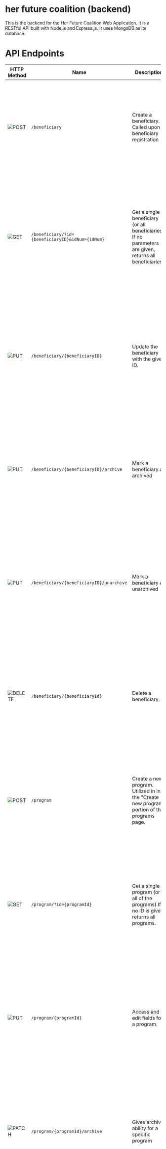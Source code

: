 # her future coalition (backend)

This is the backend for the Her Future Coalition Web Application. It is a RESTful API built with Node.js and Express.js. It uses MongoDB as its database.

# API Endpoints

| HTTP Method                                         | Name                                     | Description                                                                                                          | Parameters                                                                                                                                   | Responses                                                                                                                                                                                                                                 |
| --------------------------------------------------- | ---------------------------------------- | -------------------------------------------------------------------------------------------------------------------- | -------------------------------------------------------------------------------------------------------------------------------------------- | ----------------------------------------------------------------------------------------------------------------------------------------------------------------------------------------------------------------------------------------- |
| ![POST](https://img.shields.io/badge/-POST-green)   | `/beneficiary`                           | Create a beneficiary. Called upon at beneficiary registration                                                        | ...all beneficiary fields                                                                                                                    | [`201`] Successful beneficiary creation. <br> [`400`] Bad request. <br> [`401`] Unauthorized. idk who u r. <br> [`403`] Forbidden. ik who u r...nice try ;). <br> [`500`] Internal server error.                                          |
| ![GET](https://img.shields.io/badge/-GET-blue)      | `/beneficiary/?id={beneficiaryID}&idNum={idNum}`       | Get a single beneficiary (or all beneficiaries). If no parameters are given, returns all beneficiaries.              | `beneficiaryId` (Object ID) - The MongoDB-generated UUID (`_id`) attached to the target beneficiary. <br><br> ...all new beneficiary fields. <br><br> `idNum` is the id number that we manually create and assign to a beneficiary| [`200`] - Successful beneficiary retrieval. <br> [`400`] Bad request. <br> [`401`] Unauthorized. idk who u r. <br> [`403`] Forbidden. ik who u r...nice try ;). <br> [`404`] - beneficiary not found. <br> [`500`] Internal server error. |
| ![PUT](https://img.shields.io/badge/-PUT-orange)    | `/beneficiary/{beneficiaryID}`           | Update the beneficiary with the given ID.                                                                            | `beneficiaryId` (Object ID) - The MongoDB-generated UUID (`_id`) attached to the target beneficiary. <br><br> ...all new beneficiary fields. | [`200`] - Successful beneficiary update. <br> [`400`] Bad request. <br> [`401`] Unauthorized. idk who u r. <br> [`403`] Forbidden. ik who u r...nice try ;). <br> [`404`] - beneficiary not found. <br> [`500`] Internal server error.    |
| ![PUT](https://img.shields.io/badge/-PUT-orange)    | `/beneficiary/{beneficiaryID}/archive`   | Mark a beneficiary as archived                                                                                       | `beneficiaryId` (Object ID) - The MongoDB-generated UUID (`_id`) attached to the target beneficiary. <br><br> ...all new beneficiary fields. | [`200`] - Successful beneficiary update. <br> [`400`] Bad request. <br> [`401`] Unauthorized. idk who u r. <br> [`403`] Forbidden. ik who u r...nice try ;). <br> [`404`] - beneficiary not found. <br> [`500`] Internal server error.    |
| ![PUT](https://img.shields.io/badge/-PUT-orange)    | `/beneficiary/{beneficiaryID}/unarchive` | Mark a beneficiary as unarchived                                                                                     | `beneficiaryId` (Object ID) - The MongoDB-generated UUID (`_id`) attached to the target beneficiary. <br><br> ...all new beneficiary fields. | [`200`] - Successful beneficiary update. <br> [`400`] Bad request. <br> [`401`] Unauthorized. idk who u r. <br> [`403`] Forbidden. ik who u r...nice try ;). <br> [`404`] - beneficiary not found. <br> [`500`] Internal server error.    |
| ![DELETE](https://img.shields.io/badge/-DELETE-red) | `/beneficiary/{beneficiaryId}`           | Delete a beneficiary.                                                                                                | `beneficiaryId` (Object ID) - The MongoDB-generated UUID (`_id`) attached to the target beneficiary.                                         | [`200`] - Successful beneficiary deletion. <br> [`400`] Bad request. <br> [`401`] Unauthorized. idk who u r. <br> [`403`] Forbidden. ik who u r...nice try ;). <br> [`404`] - beneficiary not found. <br> [`500`] Internal server error.  |
| ![POST](https://img.shields.io/badge/-POST-green)   | `/program`                               | Create a new program. Utilized in in the "Create new program" portion of the programs page.                          | ...all program fields                p                                                                                                        | [`201`] - Successful program creation. <br> [`400`] Bad request. <br> [`401`] Unauthorized. idk who u r. <br> [`403`] Forbidden. ik who u r...nice try ;). <br> [`500`] Internal server error.                                            |
| ![GET](https://img.shields.io/badge/-GET-blue)      | `/program/?id={programId}`               | Get a single program (or all of the programs) If no ID is given, returns all programs.                               | `id` (Object ID) - The MongoDB-generated UUID (`_id`) attached to the target program.                                                        | [`200`] - Successful program retrieval. <br> [`400`] Bad request. <br> [`401`] Unauthorized. idk who u r. <br> [`403`] Forbidden. ik who u r...nice try ;). <br> [`404`] - program not found. <br> [`500`] Internal server error.         |
| ![PUT](https://img.shields.io/badge/-PUT-orange)    | `/program/{programId}`                   | Access and edit fields for a program.                                                                                | `programId` (Object ID) - The MongoDB-generated UUID (`_id`) attached to the target program. <br><br> ...all new program fields.             | [`200`] - Successful program update. <br> [`400`] Bad request. <br> [`401`] Unauthorized. idk who u r. <br> [`403`] Forbidden. ik who u r...nice try ;). <br> [`404`] - program not found. <br> [`500`] Internal server error.            |
| ![PATCH](https://img.shields.io/badge/-PATCH-yellow)    | `/program/{programId}/archive`           | Gives archive ability for a specific program                                                                         | `programId` (Object ID) - The MongoDB-generated UUID (`_id`) attached to the target program. <br><br> ...all new program fields.             | [`200`] - Successful program update. <br> [`400`] Bad request. <br> [`401`] Unauthorized. idk who u r. <br> [`403`] Forbidden. ik who u r...nice try ;). <br> [`404`] - program not found. <br> [`500`] Internal server error.            |
| ![PUT](https://img.shields.io/badge/-PUT-orange)    | `/program/{programId}/attendance`        | Gives access to attendance field for a specific program to edit                                                      | `programId` (Object ID) - The MongoDB-generated UUID (`_id`) attached to the target program. <br><br> ...all new program fields.             | [`200`] - Successful program update. <br> [`400`] Bad request. <br> [`401`] Unauthorized. idk who u r. <br> [`403`] Forbidden. ik who u r...nice try ;). <br> [`404`] - program not found. <br> [`500`] Internal server error.            |
| ![DELETE](https://img.shields.io/badge/-DELETE-red) | `/program/{programId}`                   | Delete a program. Called when the delete button is clicked for a single program. Different from archiving a program. | `programId` (Object ID) - The MongoDB-generated UUID (`_id`) attached to the target program.                                                 | [`200`] - Successful program deletion. <br> [`400`] Bad request. <br> [`401`] Unauthorized. idk who u r. <br> [`403`] Forbidden. ik who u r...nice try ;). <br> [`404`] - program not found. <br> [`500`] Internal server error.          |
| ![POST](https://img.shields.io/badge/-POST-green)   | `/workshop`                              | Create a workshop. Called when new workshops should be added to the database.                                        | ...all workshop fields                                                                                                                       | [`201`] - Successful workshop creation. <br> [`400`] Bad request. <br> [`401`] Unauthorized. idk who u r. <br> [`403`] Forbidden. ik who u r...nice try ;). <br> [`500`] Internal server error.                                           |
| ![GET](https://img.shields.io/badge/-GET-blue)      | `/workshop/?id={workshopId}`             | Get a single workshop (or all workshop). If no ID is given, returns all workshops.                                   | `workshopId` (Object ID) - The MongoDB-generated UUID (`_id`) attached to the target workshop. (optional)                                    | [`200`] - Successful workshop retrieval. <br> [`400`] Bad request. <br> [`401`] Unauthorized. idk who u r. <br> [`403`] Forbidden. ik who u r...nice try ;). <br> [`404`] - Workshop not found. <br> [`500`] Internal server error.       |
| ![PUT](https://img.shields.io/badge/-PUT-orange)    | `/workshop/{workshopId}`                 | Edit fields for a workshop                                                                                           | `workshopId` (Object ID) - The MongoDB-generated UUID (`_id`) attached to the target workshop. <br><br> ...all new workshop feilds.          | [`200`] - Successful workshop update. <br> [`400`] Bad request. <br> [`401`] Unauthorized. idk who u r. <br> [`403`] Forbidden. ik who u r...nice try ;). <br> [`404`] - Workshop not found. <br> [`500`] Internal server error.          |
| ![PATCH](https://img.shields.io/badge/-PATCH-yellow)    | `/workshop/{workshopId}/archive`         | Gives archive ability for a specific program                                                                         | `workshopId` (Object ID) - The MongoDB-generated UUID (`_id`) attached to the target program. <br><br> ...all new program fields.            | [`200`] - Successful program update. <br> [`400`] Bad request. <br> [`401`] Unauthorized. idk who u r. <br> [`403`] Forbidden. ik who u r...nice try ;). <br> [`404`] - program not found. <br> [`500`] Internal server error.            |
| ![DELETE](https://img.shields.io/badge/-DELETE-red) | `/workshop/{workshopId}`                 | Delete a workshop.                                                                                                   | `workshopId` (Object ID) - The MongoDB-generated UUID (`_id`) attached to the target workshop.                                               | [`200`] - Successful workshop deletion. <br> [`400`] Bad request. <br> [`401`] Unauthorized. idk who u r. <br> [`403`] Forbidden. ik who u r...nice try ;). <br> [`404`] - Workshop not found. <br> [`500`] Internal server error.        |
| ![POST](https://img.shields.io/badge/-POST-green)   | `/user`                                  | Create a user. Called when new user should be added to the database.                                                 | ...all user fields                                                                                                                           | [`201`] - Successful user creation. <br> [`400`] Bad request. <br> [`401`] Unauthorized. idk who u r. <br> [`403`] Forbidden. ik who u r...nice try ;). <br> [`500`] Internal server error.                                               |
| ![GET](https://img.shields.io/badge/-GET-blue)      | `/user/?id={userId}`                     | Get a single user (or all users). If no ID is given, returns all users.                                              | `userId` (Object ID) - The MongoDB-generated UUID (`_id`) attached to the target user. (optional)                                            | [`200`] - Successful workshop retrieval. <br> [`400`] Bad request. <br> [`401`] Unauthorized. idk who u r. <br> [`403`] Forbidden. ik who u r...nice try ;). <br> [`404`] - User not found. <br> [`500`] Internal server error.           |
| ![PUT](https://img.shields.io/badge/-PUT-orange)    | `/user/{userId}`                         | Edit fields for a workshop                                                                                           | `userId` (Object ID) - The MongoDB-generated UUID (`_id`) attached to the target workshop. <br><br> ...all new workshop feilds.              | [`200`] - Successful user update. <br> [`400`] Bad request. <br> [`401`] Unauthorized. idk who u r. <br> [`403`] Forbidden. ik who u r...nice try ;). <br> [`404`] - Workshop not found. <br> [`500`] Internal server error.              |
| ![DELETE](https://img.shields.io/badge/-DELETE-red) | `/user/{userId}`                         | Delete a user.                                                                                                       | `userId` (Object ID) - The MongoDB-generated UUID (`_id`) attached to the target user.                                                       | [`200`] - Successful user deletion. <br> [`400`] Bad request. <br> [`401`] Unauthorized. idk who u r. <br> [`403`] Forbidden. ik who u r...nice try ;). <br> [`404`] - User not found. <br> [`500`] Internal server error.                |
| ![POST](https://img.shields.io/badge/-POST-green)   | `/assessment`                            | Create an assessment. Called when new assessment should be added to the database.                                    | ...all assessment fields                                                                                                                     | [`201`] - Successful assessment creation. <br> [`400`] Bad request. <br> [`401`] Unauthorized. idk who u r. <br> [`403`] Forbidden. ik who u r...nice try ;). <br> [`500`] Internal server error.                                         |
| ![GET](https://img.shields.io/badge/-GET-blue)      | `/assessment/?id={assessmentId}`         | Get a single assessment (or all assessments). If no ID is given, returns all assessments.                            | `assessmentId` (Object ID) - The MongoDB-generated UUID (`_id`) attached to the target workshop. (optional)                                  | [`200`] - Successful assessment retrieval. <br> [`400`] Bad request. <br> [`401`] Unauthorized. idk who u r. <br> [`403`] Forbidden. ik who u r...nice try ;). <br> [`404`] - Assessment not found. <br> [`500`] Internal server error.   |
| ![PUT](https://img.shields.io/badge/-PUT-orange)    | `/assessment/{assessmentId}`             | Edit fields for an assessment                                                                                        | `assessmentId` (Object ID) - The MongoDB-generated UUID (`_id`) attached to the target assessment. <br><br> ...all new assessment feilds.    | [`200`] - Successful assessment update. <br> [`400`] Bad request. <br> [`401`] Unauthorized. idk who u r. <br> [`403`] Forbidden. ik who u r...nice try ;). <br> [`404`] - assessment not found. <br> [`500`] Internal server error.      |
| ![DELETE](https://img.shields.io/badge/-DELETE-red) | `/assessment/{assessmentId}`             | Delete an assessment.                                                                                                | `assessmentId` (Object ID) - The MongoDB-generated UUID (`_id`) attached to the target assessment.                                           | [`200`] - Successful assessment deletion. <br> [`400`] Bad request. <br> [`401`] Unauthorized. idk who u r. <br> [`403`] Forbidden. ik who u r...nice try ;). <br> [`404`] - assessment not found. <br> [`500`] Internal server error.    |
